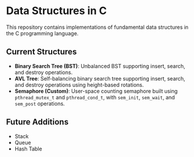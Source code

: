 # Data Structures in C

This repository contains implementations of fundamental data structures in the C programming language. 

## Current Structures

- **Binary Search Tree (BST)**: Unbalanced BST supporting insert, search, and destroy operations.
- **AVL Tree**: Self-balancing binary search tree supporting insert, search, and destroy operations using height-based rotations.
- **Semaphore (Custom)**: User-space counting semaphore built using `pthread_mutex_t` and `pthread_cond_t`, with `sem_init`, `sem_wait`, and `sem_post` operations.

## Future Additions

- Stack
- Queue
- Hash Table